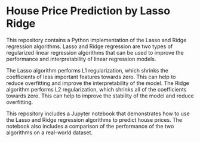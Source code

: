 # House Price Prediction by Lasso Ridge

This repository contains a Python implementation of the Lasso and Ridge regression algorithms. Lasso and Ridge regression are two types of regularized linear regression algorithms that can be used to improve the performance and interpretability of linear regression models.

The Lasso algorithm performs L1 regularization, which shrinks the coefficients of less important features towards zero. This can help to reduce overfitting and improve the interpretability of the model. The Ridge algorithm performs L2 regularization, which shrinks all of the coefficients towards zero. This can help to improve the stability of the model and reduce overfitting.

This repository includes a Jupyter notebook that demonstrates how to use the Lasso and Ridge regression algorithms to predict house prices. The notebook also includes a comparison of the performance of the two algorithms on a real-world dataset.
